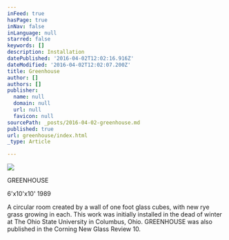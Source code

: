 ```yaml
---
inFeed: true
hasPage: true
inNav: false
inLanguage: null
starred: false
keywords: []
description: Installation
datePublished: '2016-04-02T12:02:16.916Z'
dateModified: '2016-04-02T12:02:07.200Z'
title: Greenhouse
author: []
authors: []
publisher:
  name: null
  domain: null
  url: null
  favicon: null
sourcePath: _posts/2016-04-02-greenhouse.md
published: true
url: greenhouse/index.html
_type: Article

---
```

![](https://the-grid-user-content.s3-us-west-2.amazonaws.com/8b0922ff-6381-40e0-a22d-fd0e65d48bcf.jpg)

GREENHOUSE

6'x10'x10' 1989 

A circular room created by a wall of one foot glass cubes, with new rye grass growing in each. This work was initially installed in the dead of winter at The Ohio State University in Columbus, Ohio. GREENHOUSE was also published in the Corning New Glass Review 10\.